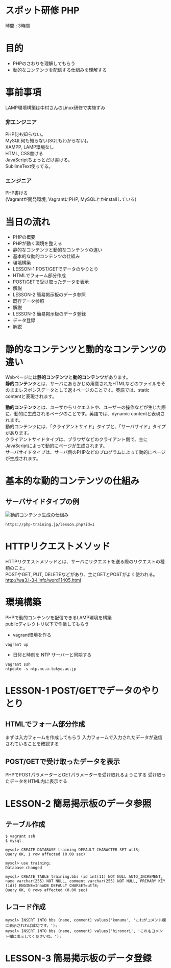 # スポット研修 PHP

時間 : 3時間

# 目的  

* PHPのさわりを理解してもらう
* 動的なコンテンツを配信する仕組みを理解する

# 事前事項

LAMP環境構築は中村さんのLinux研修で実施ずみ  

### 非エンジニア

PHP何も知らない。  
MySQL何も知らない(SQLもわからない)。  
XAMPP, LAMP環境なし  
HTML, CSS書ける  
JavaScriptちょっとだけ書ける。  
SublimeText使ってる。

### エンジニア

PHP書ける  
(Vagrantが開発環境, VagrantにPHP, MySQLとかinstallしている)


# 当日の流れ  

- PHPの概要
- PHPが動く環境を整える
- 静的なコンテンツと動的なコンテンツの違い
- 基本的な動的コンテンツの仕組み
- 環境構築
- LESSON-1 POST/GETでデータのやりとり
 - HTMLでフォーム部分作成
 - POST/GETで受け取ったデータを表示
 - 解説
- LESSON-2 簡易掲示板のデータ参照
 - 既存データ参照
 - 解説
- LESSON-3 簡易掲示板のデータ登録
 - データ登録
 - 解説

# 静的なコンテンツと動的なコンテンツの違い  

Webページには**静的コンテンツ**と**動的コンテンツ**があります。  
**静的コンテンツ**とは、サーバにあらかじめ用意されたHTMLなどのファイルをそのままレスポンスデータとして返すページのことです。英語では、static contentと表現されます。  

**動的コンテンツ**とは、ユーザからリクエストや、ユーザーの操作などが生じた際に、動的に生成されるページのことです。英語では、dynamic contentと表現されます。  
動的コンテンツには、「クライアントサイド」タイプと、「サーバサイド」タイプがあります。  
クライアントサイドタイプは、ブラウザなどのクライアント側で、主にJavaScriptによって動的にページが生成されます。  
サーバサイドタイプは、サーバ側のPHPなどのプログラムによって動的にページが生成されます。  

# 基本的な動的コンテンツの仕組み

## サーバサイドタイプの例  

![動的コンテンツ生成の仕組み](dynamic_content.jpg)

```
https://php-training.jp/lesson.php?id=1
```


# HTTPリクエストメソッド

HTTPリクエストメソッドとは、サーバにリクエストを送る際のリクエストの種類のこと。  
POSTやGET, PUT, DELETEなどがあり、主にGETとPOSTがよく使われる。  
http://wa3.i-3-i.info/word11405.html  

# 環境構築

PHPで動的コンテンツを配信できるLAMP環境を構築  
publicディレクトリ以下で作業してもらう  

* vagrant環境を作る
```
vagrant up
```

* 日付と時刻を NTP サーバーと同期する
```
vagrant ssh
ntpdate -s ntp.nc.u-tokyo.ac.jp
```

# LESSON-1 POST/GETでデータのやりとり

## HTMLでフォーム部分作成

まずは入力フォームを作成してもらう
入力フォームで入力されたデータが送信されていることを確認する

## POST/GETで受け取ったデータを表示

PHPでPOSTパラメーターとGETパラメーターを受け取れるようにする
受け取ったデータをHTML内に表示する

# LESSON-2 簡易掲示板のデータ参照

## テーブル作成

```
$ vagrant ssh
$ mysql

mysql> CREATE DATABASE training DEFAULT CHARACTER SET utf8;
Query OK, 1 row affected (0.00 sec)

mysql> use training;
Database changed

mysql> CREATE TABLE training.bbs (id int(11) NOT NULL AUTO_INCREMENT, name varchar(255) NOT NULL, comment varchar(255) NOT NULL, PRIMARY KEY (id)) ENGINE=InnoDB DEFAULT CHARSET=utf8;
Query OK, 0 rows affected (0.00 sec)
```

## レコード作成

```
mysql> INSERT INTO bbs (name, comment) values('konuma', 'これがコメント欄に表示されれば成功です。');
mysql> INSERT INTO bbs (name, comment) values('hironori', 'これもコメント欄に表示してくださいね。');
```

# LESSON-3 簡易掲示板のデータ登録

